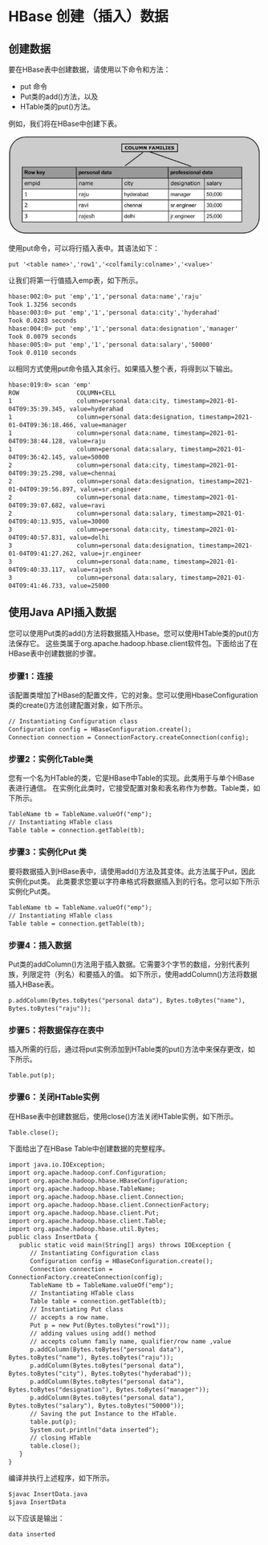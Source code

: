 # HBase 创建（插入）数据
## 创建数据
要在HBase表中创建数据，请使用以下命令和方法：

* put 命令
* Put类的add()方法，以及
* HTable类的put()方法。

例如，我们将在HBase中创建下表。

![hbaseTableDemo01.png](img/15/hbaseTableDemo01.png)

使用put命令，可以将行插入表中。其语法如下：
```text
put '<table name>','row1','<colfamily:colname>','<value>'
```

让我们将第一行值插入emp表，如下所示。
```text
hbase:002:0> put 'emp','1','personal data:name','raju'
Took 1.3256 seconds
hbase:003:0> put 'emp','1','personal data:city','hyderahad'
Took 0.0283 seconds
hbase:004:0> put 'emp','1','personal data:designation','manager'
Took 0.0079 seconds
hbase:005:0> put 'emp','1','personal data:salary','50000'
Took 0.0110 seconds
```

以相同方式使用put命令插入其余行。如果插入整个表，将得到以下输出。
```text
hbase:019:0> scan 'emp'
ROW                COLUMN+CELL
1                  column=personal data:city, timestamp=2021-01-04T09:35:39.345, value=hyderahad
1                  column=personal data:designation, timestamp=2021-01-04T09:36:18.466, value=manager                                                
1                  column=personal data:name, timestamp=2021-01-04T09:38:44.128, value=raju
1                  column=personal data:salary, timestamp=2021-01-04T09:36:42.145, value=50000
2                  column=personal data:city, timestamp=2021-01-04T09:39:25.298, value=chennai
2                  column=personal data:designation, timestamp=2021-01-04T09:39:56.897, value=sr.engineer
2                  column=personal data:name, timestamp=2021-01-04T09:39:07.682, value=ravi
2                  column=personal data:salary, timestamp=2021-01-04T09:40:13.935, value=30000
3                  column=personal data:city, timestamp=2021-01-04T09:40:57.831, value=delhi
3                  column=personal data:designation, timestamp=2021-01-04T09:41:27.262, value=jr.engineer
3                  column=personal data:name, timestamp=2021-01-04T09:40:33.117, value=rajesh
3                  column=personal data:salary, timestamp=2021-01-04T09:41:46.733, value=25000
```

## 使用Java API插入数据
您可以使用Put类的add()方法将数据插入Hbase。您可以使用HTable类的put()方法保存它。
这些类属于org.apache.hadoop.hbase.client软件包。下面给出了在HBase表中创建数据的步骤。

### 步骤1：连接
该配置类增加了HBase的配置文件，它的对象。您可以使用HbaseConfiguration类的create()方法创建配置对象，如下所示。
```text
// Instantiating Configuration class
Configuration config = HBaseConfiguration.create();
Connection connection = ConnectionFactory.createConnection(config);
```

### 步骤2：实例化Table类
您有一个名为HTable的类，它是HBase中Table的实现。此类用于与单个HBase表进行通信。
在实例化此类时，它接受配置对象和表名称作为参数。Table类，如下所示。
```text
TableName tb = TableName.valueOf("emp");
// Instantiating HTable class
Table table = connection.getTable(tb);
```

### 步骤3：实例化Put 类
要将数据插入到HBase表中，请使用add()方法及其变体。此方法属于Put，因此实例化put类。
此类要求您要以字符串格式将数据插入到的行名。您可以如下所示实例化Put类。
```text
TableName tb = TableName.valueOf("emp");
// Instantiating HTable class
Table table = connection.getTable(tb);
```

### 步骤4：插入数据
Put类的addColumn()方法用于插入数据。它需要3个字节的数组，分别代表列族，列限定符（列名）和要插入的值。
如下所示，使用addColumn()方法将数据插入HBase表。
```text
p.addColumn(Bytes.toBytes("personal data"), Bytes.toBytes("name"), Bytes.toBytes("raju"));
```

### 步骤5：将数据保存在表中
插入所需的行后，通过将put实例添加到HTable类的put()方法中来保存更改，如下所示。
```text
Table.put(p);
```

### 步骤6：关闭HTable实例
在HBase表中创建数据后，使用close()方法关闭HTable实例，如下所示。
```text
Table.close();
```

下面给出了在HBase Table中创建数据的完整程序。
```text
import java.io.IOException;
import org.apache.hadoop.conf.Configuration;
import org.apache.hadoop.hbase.HBaseConfiguration; 
import org.apache.hadoop.hbase.TableName;
import org.apache.hadoop.hbase.client.Connection;
import org.apache.hadoop.hbase.client.ConnectionFactory; 
import org.apache.hadoop.hbase.client.Put;
import org.apache.hadoop.hbase.client.Table;
import org.apache.hadoop.hbase.util.Bytes;
public class InsertData {
   public static void main(String[] args) throws IOException {
      // Instantiating Configuration class
      Configuration config = HBaseConfiguration.create();
      Connection connection = ConnectionFactory.createConnection(config);
      TableName tb = TableName.valueOf("emp");
      // Instantiating HTable class
      Table table = connection.getTable(tb);
      // Instantiating Put class
      // accepts a row name.
      Put p = new Put(Bytes.toBytes("row1"));
      // adding values using add() method
      // accepts column family name, qualifier/row name ,value
      p.addColumn(Bytes.toBytes("personal data"), Bytes.toBytes("name"), Bytes.toBytes("raju"));
      p.addColumn(Bytes.toBytes("personal data"), Bytes.toBytes("city"), Bytes.toBytes("hyderabad"));
      p.addColumn(Bytes.toBytes("personal data"), Bytes.toBytes("designation"), Bytes.toBytes("manager"));
      p.addColumn(Bytes.toBytes("personal data"), Bytes.toBytes("salary"), Bytes.toBytes("50000"));
      // Saving the put Instance to the HTable.
      table.put(p);
      System.out.println("data inserted");
      // closing HTable
      table.close();
   }
}
```

编译并执行上述程序，如下所示。
```text
$javac InsertData.java
$java InsertData
```

以下应该是输出：
```text
data inserted
```
